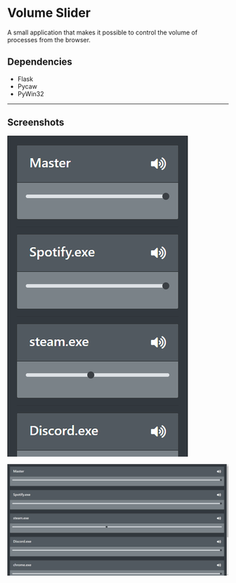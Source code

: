 # Volume Slider

A small application that makes it possible to control the volume of processes from the browser.

## Dependencies

- Flask
- Pycaw
- PyWin32

---

## Screenshots

![Image of the application](showcase_phone.png)

![Image of the application](showcase_browser.png)
